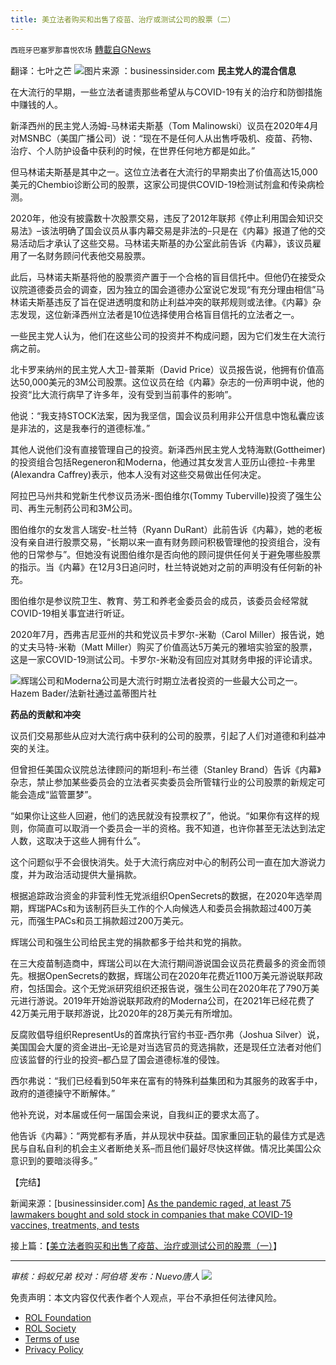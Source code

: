```yaml
---
title: 美立法者购买和出售了疫苗、治疗或测试公司的股票（二）
---
```

`西班牙巴塞罗那喜悦农场` [轉載自GNews](https://gnews.org/zh-hans/1756702/)

翻译：七叶之芒
![](https://assets.gnews.org/wp-content/uploads/2021/12/屏幕截图-2021-12-15-102117.jpg)图片来源 ：businessinsider.com
**民主党人的混合信息**

在大流行的早期，一些立法者谴责那些希望从与COVID-19有关的治疗和防御措施中赚钱的人。

新泽西州的民主党人汤姆-马林诺夫斯基（Tom Malinowski）议员在2020年4月对MSNBC（美国广播公司）说：“现在不是任何人从出售呼吸机、疫苗、药物、治疗、个人防护设备中获利的时候，在世界任何地方都是如此。”

但马林诺夫斯基是其中之一。这位立法者在大流行的早期卖出了价值高达15,000美元的Chembio诊断公司的股票，这家公司提供COVID-19检测试剂盒和传染病检测。

2020年，他没有披露数十次股票交易，违反了2012年联邦《停止利用国会知识交易法》–该法明确了国会议员从事内幕交易是非法的–只是在《内幕》报道了他的交易活动后才承认了这些交易。马林诺夫斯基的办公室此前告诉《内幕》，该议员雇用了一名财务顾问代表他交易股票。

此后，马林诺夫斯基将他的股票资产置于一个合格的盲目信托中。但他仍在接受众议院道德委员会的调查，因为独立的国会道德办公室说它发现“有充分理由相信”马林诺夫斯基违反了旨在促进透明度和防止利益冲突的联邦规则或法律。《内幕》杂志发现，这位新泽西州立法者是10位选择使用合格盲目信托的立法者之一。

一些民主党人认为，他们在这些公司的投资并不构成问题，因为它们发生在大流行病之前。

北卡罗来纳州的民主党人大卫-普莱斯（David Price）议员报告说，他拥有价值高达50,000美元的3M公司股票。这位议员在给《内幕》杂志的一份声明中说，他的投资“比大流行病早了许多年，没有受到当前事件的影响”。

他说：“我支持STOCK法案，因为我坚信，国会议员利用非公开信息中饱私囊应该是非法的，这是我奉行的道德标准。”

其他人说他们没有直接管理自己的投资。新泽西州民主党人戈特海默(Gottheimer)的投资组合包括Regeneron和Moderna，他通过其女发言人亚历山德拉-卡弗里(Alexandra Caffrey)表示，他本人没有对这些交易做出任何决定。

阿拉巴马州共和党新生代参议员汤米-图伯维尔(Tommy Tuberville)投资了强生公司、再生元制药公司和3M公司。

图伯维尔的女发言人瑞安-杜兰特（Ryann DuRant）此前告诉《内幕》，她的老板没有亲自进行股票交易，“长期以来一直有财务顾问积极管理他的投资组合，没有他的日常参与”。但她没有说图伯维尔是否向他的顾问提供任何关于避免哪些股票的指示。当《内幕》在12月3日追问时，杜兰特说她对之前的声明没有任何新的补充。

图伯维尔是参议院卫生、教育、劳工和养老金委员会的成员，该委员会经常就COVID-19相关事宜进行听证。

2020年7月，西弗吉尼亚州的共和党议员卡罗尔-米勒（Carol Miller）报告说，她的丈夫马特-米勒（Matt Miller）购买了价值高达5万美元的雅培实验室的股票，这是一家COVID-19测试公司。卡罗尔-米勒没有回应对其财务申报的评论请求。

![](https://assets.gnews.org/wp-content/uploads/2021/12/image-774.png)辉瑞公司和Moderna公司是大流行时期立法者投资的一些最大公司之一。Hazem Bader/法新社通过盖蒂图片社

**药品的贡献和冲突**

议员们交易那些从应对大流行病中获利的公司的股票，引起了人们对道德和利益冲突的关注。

但曾担任美国众议院总法律顾问的斯坦利-布兰德（Stanley Brand）告诉《内幕》杂志，禁止参加某些委员会的立法者买卖委员会所管辖行业的公司股票的新规定可能会造成“监管噩梦”。

“如果你让这些人回避，他们的选民就没有投票权了”，他说。“如果你有这样的规则，你简直可以取消一个委员会一半的资格。我不知道，也许你甚至无法达到法定人数，这取决于这些人拥有什么”。

这个问题似乎不会很快消失。处于大流行病应对中心的制药公司一直在加大游说力度，并为政治活动提供大量捐款。

根据追踪政治资金的非营利性无党派组织OpenSecrets的数据，在2020年选举周期，辉瑞PACs和为该制药巨头工作的个人向候选人和委员会捐款超过400万美元，而强生PACs和员工捐款超过200万美元。

辉瑞公司和强生公司给民主党的捐款都多于给共和党的捐款。

在三大疫苗制造商中，辉瑞公司以在大流行期间游说国会议员花费最多的资金而领先。根据OpenSecrets的数据，辉瑞公司在2020年花费近1100万美元游说联邦政府，包括国会。这个无党派研究组织还报告说，强生公司在2020年花了790万美元进行游说。2019年开始游说联邦政府的Moderna公司，在2021年已经花费了42万美元用于联邦游说，比2020年的28万美元有所增加。

反腐败倡导组织RepresentUs的首席执行官约书亚-西尔弗（Joshua Silver）说，美国国会大厦的资金进出–无论是对当选官员的竞选捐款，还是现任立法者对他们应该监督的行业的投资–都凸显了国会道德标准的侵蚀。

西尔弗说：“我们已经看到50年来在富有的特殊利益集团和为其服务的政客手中，政府的道德操守不断解体。”

他补充说，对本届或任何一届国会来说，自我纠正的要求太高了。

他告诉《内幕》：“两党都有矛盾，并从现状中获益。国家重回正轨的最佳方式是选民与自私自利的机会主义者断绝关系–而且他们最好尽快这样做。情况比美国公众意识到的要暗淡得多。”

【完结】

新闻来源：[businessinsider.com] [As the pandemic raged, at least 75 lawmakers bought and sold stock in companies that make COVID-19 vaccines, treatments, and tests](https://www.businessinsider.com/lawmakers-bought-sold-covid-19-related-stocks-during-pandemic-2021-12?utmSource=twitter&amp;utmContent=referral&amp;utmTerm=topbar&amp;referrer=twitter&amp;r=US&amp;IR=T)

接上篇：【[美立法者购买和出售了疫苗、治疗或测试公司的股票（一）](https://gnews.org/zh-hans/1756558/)】

* * *

*审核：蚂蚁兄弟
校对：阿伯塔
发布：Nuevo唐人*
![](https://assets.gnews.org/wp-content/uploads/2021/12/GNEWS_CH.-1-3-2.jpeg)


 

免责声明：本文内容仅代表作者个人观点，平台不承担任何法律风险。

- [ROL Foundation](https://rolfoundation.org/)
- [ROL Society](https://rolsociety.org/)
- [Terms of use](https://gnews.org/terms-of-use-3/)
- [Privacy Policy](https://gnews.org/privacy-policy/)
